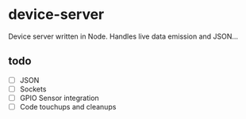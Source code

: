 # device-server
  Device server written in Node.
Handles live data emission and JSON...

## todo
- [ ] JSON
- [ ] Sockets
- [ ] GPIO Sensor integration
- [ ] Code touchups and cleanups
